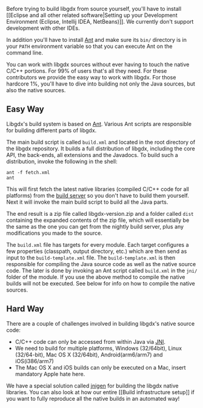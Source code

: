 Before trying to build libgdx from source yourself, you'll have to install [[Eclipse and all other related software|Setting up your Development Environment (Eclipse, Intellij IDEA, NetBeans)]]. We currently don't support development with other IDEs.

In addition you'll have to install [Ant](http://ant.apache.org/) and make sure its `bin/` directory is in your `PATH` environment variable so that you can execute Ant on the command line.

You can work with libgdx sources without ever having to touch the native C/C++ portions. For 99% of users that's all they need. For these contributors we provide the easy way to work with libgdx. For those hardcore 1%, you'll have to dive into building not only the Java sources, but also the native sources.

## Easy Way ##
Libgdx's build system is based on [Ant](http://ant.apache.org/). Various Ant scripts are responsible for building different parts of libgdx.

The main build script is called `build.xml` and located in the root directory of the libgdx repository. It builds a full distribution of libgdx, including the core API, the back-ends, all extensions and the Javadocs. To build such a distribution, invoke the following in the shell:

```
ant -f fetch.xml
ant
```

This will first fetch the latest native libraries (compiled C/C++ code for all platforms) from the [build server](http://libgdx.badlogicgames.com/nightlies/) so you don't have to build them yourself. Next it will invoke the main build script to build all the Java parts. 

The end result is a zip file called libgdx-version.zip and a folder called `dist` containing the expanded contents of the zip file, which will essentially be the same as the one you can get from the nightly build server, plus any modifications you made to the source.

The `build.xml` file has targets for every module. Each target configures a few properties (classpath, output directory, etc.) which are then send as input to the `build-template.xml` file. The `build-template.xml` is then responsible for compiling the Java source code as well as the native source code. The later is done by invoking an Ant script called `build.xml` in the `jni/` folder of the module. If you use the above method to compile the native builds will not be executed. See below for info on how to compile the native sources.

## Hard Way ##
There are a couple of challenges involved in building libgdx's native source code:

  * C/C++ code can only be accessed from within Java via [JNI](http://en.wikipedia.org/wiki/Java_Native_Interface).
  * We need to build for multiple platforms, Windows (32/64bit), Linux (32/64-bit), Mac OS X (32/64bit), Android(arm6/arm7) and iOS(i386/arm7)
  * The Mac OS X and iOS builds can only be executed on a Mac, insert mandatory Apple hate here.

We have a special solution called [jnigen](jnigen) for building the libgdx native libraries. You can also look at how our entire [[Build infrastructure setup]] if you want to fully reproduce all the native builds in an automated way!